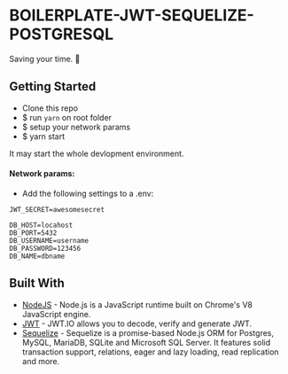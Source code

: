 # BOILERPLATE-JWT-SEQUELIZE-POSTGRESQL

Saving your time. :rocket:

## Getting Started

- Clone this repo
- \$ run `yarn` on root folder
- \$ setup your network params
- \$ yarn start

It may start the whole devlopment environment.

#### Network params:

- Add the following settings to a .env:

```
JWT_SECRET=awesomesecret

DB_HOST=locahost
DB_PORT=5432
DB_USERNAME=username
DB_PASSWORD=123456
DB_NAME=dbname

```

## Built With

- [NodeJS](https://nodejs.org/en/) - Node.js is a JavaScript runtime built on Chrome's V8 JavaScript engine.
- [JWT](https://jwt.io/) - JWT.IO allows you to decode, verify and generate JWT.
- [Sequelize](http://docs.sequelizejs.com/) - Sequelize is a promise-based Node.js ORM for Postgres, MySQL, MariaDB, SQLite and Microsoft SQL Server. It features solid transaction support, relations, eager and lazy loading, read replication and more.
